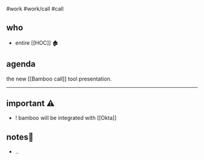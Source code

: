 #work #work/call #call
## who
- entire [[HOC]] 🏚
## agenda
the new [[Bamboo call]] tool presentation.

---
## important ⚠
- ! bamboo will be integrated with [[Okta]]

## notes📓
- ..
